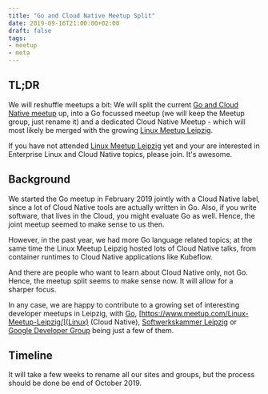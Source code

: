 ```yaml
---
title: "Go and Cloud Native Meetup Split"
date: 2019-09-16T21:00:00+02:00
draft: false
tags:
- meetup
- meta
---
```


## TL;DR

We will reshuffle meetups a bit: We will split the current [Go and Cloud Native
meetup](https://www.meetup.com/Leipzig-Golang-and-Cloud/) up, into a Go
focussed meetup (we will keep the Meetup group, just rename it) and a dedicated
Cloud Native Meetup - which will most likely be merged with the growing
[Linux Meetup Leipzig](https://www.meetup.com/Linux-Meetup-Leipzig/).

If you have not attended [Linux Meetup
Leipzig](https://www.meetup.com/Linux-Meetup-Leipzig/) yet and your are
interested in Enterprise Linux and Cloud Native topics, please join. It's
awesome.

## Background

We started the Go meetup in February 2019 jointly with a Cloud Native label,
since a lot of Cloud Native tools are actually written in Go. Also, if you
write software, that lives in the Cloud, you might evaluate Go as well.  Hence,
the joint meetup seemed to make sense to us then.

However, in the past year, we had more Go language related topics; at the same
time the Linux Meetup Leipzig hosted lots of Cloud Native talks, from container
runtimes to Cloud Native applications like Kubeflow.

And there are people who want to learn about Cloud Native only, not Go. Hence,
the meetup split seems to make sense now. It will allow for a sharper focus.

In any case, we are happy to contribute to a growing set of interesting
developer meetups in Leipzig, with
[Go](https://www.meetup.com/Leipzig-Golang-and-Cloud/),
[https://www.meetup.com/Linux-Meetup-Leipzig/](Linux) (Cloud Native),
[Softwerkskammer Leipzig](https://www.meetup.com/Softwerkskammer-Leipzig/) or
[Google Developer Group](https://www.meetup.com/GDG-Leipzig/) being just a few
of them.

## Timeline

It will take a few weeks to rename all our sites and groups, but the process
should be done be end of October 2019.
